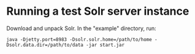 # Running a test Solr server instance

Download and unpack Solr. In the "example" directory, run:

    java -Djetty.port=8983 -Dsolr.solr.home=/path/to/home -Dsolr.data.dir=/path/to/data -jar start.jar
